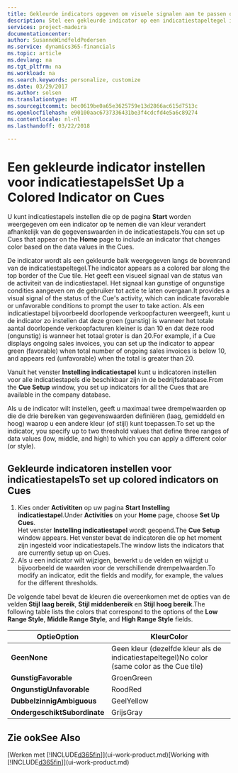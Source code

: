 ```yaml
---
title: Gekleurde indicators opgeven om visuele signalen aan te passen over de activiteit van een indicatiestapel | Microsoft Docs
description: Stel een gekleurde indicator op een indicatiestapeltegel in om een aangepast visueel signaal van de activiteit van de indicatiestapel te bieden.
services: project-madeira
documentationcenter: 
author: SusanneWindfeldPedersen
ms.service: dynamics365-financials
ms.topic: article
ms.devlang: na
ms.tgt_pltfrm: na
ms.workload: na
ms.search.keywords: personalize, customize
ms.date: 03/29/2017
ms.author: solsen
ms.translationtype: HT
ms.sourcegitcommit: bec0619be0a65e3625759e13d2866ac615d7513c
ms.openlocfilehash: e90100aac6737336431be3f4cdcfd4e5a6c89274
ms.contentlocale: nl-nl
ms.lasthandoff: 03/22/2018

---
```

# <a name="set-up-a-colored-indicator-on-cues"></a><span data-ttu-id="0d0ef-103">Een gekleurde indicator instellen voor indicatiestapels</span><span class="sxs-lookup"><span data-stu-id="0d0ef-103">Set Up a Colored Indicator on Cues</span></span>
<span data-ttu-id="0d0ef-104">U kunt indicatiestapels instellen die op de pagina **Start** worden weergegeven om een indicator op te nemen die van kleur verandert afhankelijk van de gegevenswaarden in de indicatiestapels.</span><span class="sxs-lookup"><span data-stu-id="0d0ef-104">You can set up Cues that appear on the **Home** page to include an indicator that changes color based on the data values in the Cues.</span></span>

<span data-ttu-id="0d0ef-105">De indicator wordt als een gekleurde balk weergegeven langs de bovenrand van de indicatiestapeltegel.</span><span class="sxs-lookup"><span data-stu-id="0d0ef-105">The indicator appears as a colored bar along the top border of the Cue tile.</span></span> <span data-ttu-id="0d0ef-106">Het geeft een visueel signaal van de status van de activiteit van de indicatiestapel. Het signaal kan gunstige of ongunstige condities aangeven om de gebruiker tot actie te laten overgaan.</span><span class="sxs-lookup"><span data-stu-id="0d0ef-106">It provides a visual signal of the status of the Cue's activity, which can indicate favorable or unfavorable conditions to prompt the user to take action.</span></span> <span data-ttu-id="0d0ef-107">Als een indicatiestapel bijvoorbeeld doorlopende verkoopfacturen weergeeft, kunt u de indicator zo instellen dat deze groen (gunstig) is wanneer het totale aantal doorlopende verkoopfacturen kleiner is dan 10 en dat deze rood (ongunstig) is wanneer het totaal groter is dan 20.</span><span class="sxs-lookup"><span data-stu-id="0d0ef-107">For example, if a Cue displays ongoing sales invoices, you can set up the indicator to appear green (favorable) when total number of ongoing sales invoices is below 10, and appears red (unfavorable) when the total is greater than 20.</span></span>

<span data-ttu-id="0d0ef-108">Vanuit het venster **Instelling indicatiestapel** kunt u indicatoren instellen voor alle indicatiestapels die beschikbaar zijn in de bedrijfsdatabase.</span><span class="sxs-lookup"><span data-stu-id="0d0ef-108">From the **Cue Setup** window, you set up indicators for all the Cues that are available in the company database.</span></span>

<span data-ttu-id="0d0ef-109">Als u de indicator wilt instellen, geeft u maximaal twee drempelwaarden op die de drie bereiken van gegevenswaarden definiëren (laag, gemiddeld en hoog) waarop u een andere kleur (of stijl) kunt toepassen.</span><span class="sxs-lookup"><span data-stu-id="0d0ef-109">To set up the indicator, you specify up to two threshold values that define three ranges of data values (low, middle, and high) to which you can apply a different color (or style).</span></span>

## <a name="to-set-up-colored-indicators-on-cues"></a><span data-ttu-id="0d0ef-110">Gekleurde indicatoren instellen voor indicatiestapels</span><span class="sxs-lookup"><span data-stu-id="0d0ef-110">To set up colored indicators on Cues</span></span>
1. <span data-ttu-id="0d0ef-111">Kies onder **Activititen** op uw pagina **Start** **Instelling indicatiestapel**.</span><span class="sxs-lookup"><span data-stu-id="0d0ef-111">Under **Activities** on your **Home** page, choose **Set Up Cues**.</span></span>  
   <span data-ttu-id="0d0ef-112">Het venster **Instelling indicatiestapel** wordt geopend.</span><span class="sxs-lookup"><span data-stu-id="0d0ef-112">The **Cue Setup** window appears.</span></span> <span data-ttu-id="0d0ef-113">Het venster bevat de indicatoren die op het moment zijn ingesteld voor indicatiestapels.</span><span class="sxs-lookup"><span data-stu-id="0d0ef-113">The window lists the indicators that are currently setup up on Cues.</span></span>
2. <span data-ttu-id="0d0ef-114">Als u een indicator wilt wijzigen, bewerkt u de velden en wijzigt u bijvoorbeeld de waarden voor de verschillende drempelwaarden.</span><span class="sxs-lookup"><span data-stu-id="0d0ef-114">To modify an indicator, edit the fields and modify, for example, the values for the different thresholds.</span></span>  

<span data-ttu-id="0d0ef-115">De volgende tabel bevat de kleuren die overeenkomen met de opties van de velden **Stijl laag bereik**, **Stijl middenbereik** en **Stijl hoog bereik**.</span><span class="sxs-lookup"><span data-stu-id="0d0ef-115">The following table lists the colors that correspond to the options of the **Low Range Style**, **Middle Range Style**, and **High Range Style** fields.</span></span>

| <span data-ttu-id="0d0ef-116">Optie</span><span class="sxs-lookup"><span data-stu-id="0d0ef-116">Option</span></span> | <span data-ttu-id="0d0ef-117">Kleur</span><span class="sxs-lookup"><span data-stu-id="0d0ef-117">Color</span></span> |
| --- | --- |
| <span data-ttu-id="0d0ef-118">**Geen**</span><span class="sxs-lookup"><span data-stu-id="0d0ef-118">**None**</span></span> |<span data-ttu-id="0d0ef-119">Geen kleur (dezelfde kleur als de indicatiestapeltegel)</span><span class="sxs-lookup"><span data-stu-id="0d0ef-119">No color (same color as the Cue tile)</span></span>|
| <span data-ttu-id="0d0ef-120">**Gunstig**</span><span class="sxs-lookup"><span data-stu-id="0d0ef-120">**Favorable**</span></span> |<span data-ttu-id="0d0ef-121">Groen</span><span class="sxs-lookup"><span data-stu-id="0d0ef-121">Green</span></span> |
| <span data-ttu-id="0d0ef-122">**Ongunstig**</span><span class="sxs-lookup"><span data-stu-id="0d0ef-122">**Unfavorable**</span></span> |<span data-ttu-id="0d0ef-123">Rood</span><span class="sxs-lookup"><span data-stu-id="0d0ef-123">Red</span></span> |
| <span data-ttu-id="0d0ef-124">**Dubbelzinnig**</span><span class="sxs-lookup"><span data-stu-id="0d0ef-124">**Ambiguous**</span></span> |<span data-ttu-id="0d0ef-125">Geel</span><span class="sxs-lookup"><span data-stu-id="0d0ef-125">Yellow</span></span> |
| <span data-ttu-id="0d0ef-126">**Ondergeschikt**</span><span class="sxs-lookup"><span data-stu-id="0d0ef-126">**Subordinate**</span></span> |<span data-ttu-id="0d0ef-127">Grijs</span><span class="sxs-lookup"><span data-stu-id="0d0ef-127">Gray</span></span> |

## <a name="see-also"></a><span data-ttu-id="0d0ef-128">Zie ook</span><span class="sxs-lookup"><span data-stu-id="0d0ef-128">See Also</span></span>
<span data-ttu-id="0d0ef-129">[Werken met [!INCLUDE[d365fin](includes/d365fin_md.md)]](ui-work-product.md)</span><span class="sxs-lookup"><span data-stu-id="0d0ef-129">[Working with [!INCLUDE[d365fin](includes/d365fin_md.md)]](ui-work-product.md)</span></span>


